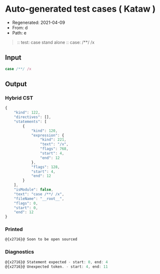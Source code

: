 # Auto-generated test cases ( Kataw )
- Regenerated: 2021-04-09
- From: d
- Path: e
> :: test: case stand alone
> :: case: /**/ /x
## Input

`````js
case /**/ /x
`````

## Output

### Hybrid CST

```javascript
{
    "kind": 122,
    "directives": [],
    "statements": [
        {
            "kind": 120,
            "expression": {
                "kind": 221,
                "text": "/x",
                "flags": 768,
                "start": 4,
                "end": 12
            },
            "flags": 128,
            "start": 4,
            "end": 12
        }
    ],
    "isModule": false,
    "text": "case /**/ /x",
    "fileName": "__root__",
    "flags": 0,
    "start": 0,
    "end": 12
}
```

### Printed

```javascript
@{x2716}@ Soon to be open sourced
```

### Diagnostics

```javascript
@{x2716}@ Statement expected - start: 0, end: 4
@{x2716}@ Unexpected token. - start: 4, end: 11

```

